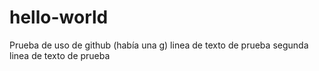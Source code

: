 # hello-world
Prueba de uso de github (había una g)
linea de texto de prueba
segunda linea de texto de prueba
